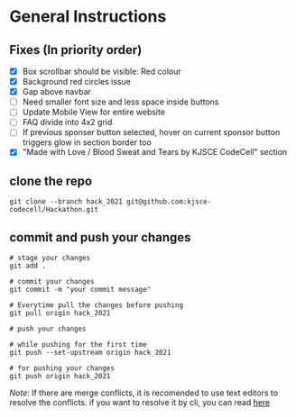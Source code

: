 # General Instructions

## Fixes (In priority order)
- [x] Box scrollbar should be visible: Red colour
- [x] Background red circles issue
- [x] Gap above navbar
- [ ] Need smaller font size and less space inside buttons
- [ ] Update Mobile View for entire website
- [ ] FAQ divide into 4x2 grid
- [ ] If previous sponser button selected, hover on current sponsor button triggers glow in section border too
- [x] "Made with Love / Blood Sweat and Tears by KJSCE CodeCell" section

## clone the repo


    git clone --branch hack_2021 git@github.com:kjsce-codecell/Hackathon.git


## commit and push your changes

    # stage your changes
    git add .

    # commit your changes
    git commit -m "your commit message"

    # Everytime pull the changes before pushing
    git pull origin hack_2021

    # push your changes

    # while pushing for the first time
    git push --set-upstream origin hack_2021

    # for pushing your changes
    git push origin hack_2021


*Note*: If there are merge conflicts, it is recomended to use text editors to resolve the conflicts. if you want to resolve it by cli, you can read [here](https://docs.github.com/en/github/collaborating-with-pull-requests/addressing-merge-conflicts/resolving-a-merge-conflict-using-the-command-line)
